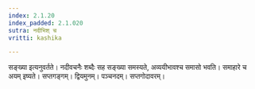 ```yaml
---
index: 2.1.20
index_padded: 2.1.020
sutra: नदीभिश् च
vritti: kashika

---
```

सङ्ख्या इत्यनुवर्तते। नदीवचनैः शब्दैः सह सङ्ख्या समस्यते, अव्ययीभावश्च समासो भवति। समाहारे च अयम् इष्यते। सप्तगङ्गम्। द्वियमुनम्। पञ्चनदम्। सप्तगोदावरम्।